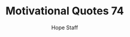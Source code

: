 ---
image: /assets/img/mq/mq_74_einstein.png
title: Motivational Quotes 74
categories:
  - Motivational Quotes
author: Hope Staff
notes: Motivational Quotes 74
embed: >-
  EMBED_GOES_HERE
transcript: >-
  SOME LINES OF TEXT START HERE
---